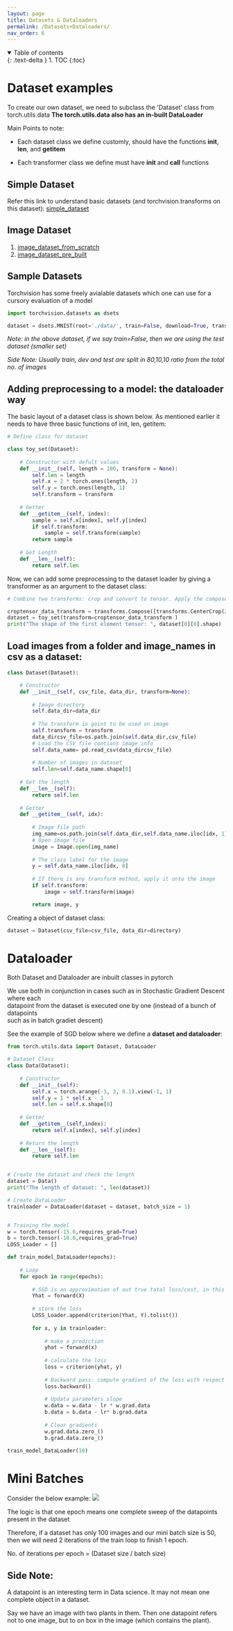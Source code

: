 ```yaml
---
layout: page
title: Datasets & Dataloaders
permalink: /Datasets+Dataloaders/
nav_order: 6
---
```


<details open markdown="block">
  <summary>
    Table of contents
  </summary>
  {: .text-delta }
1. TOC
{:toc}
</details>

# Dataset examples

To create our own dataset, we need to subclass the 'Dataset' class from torch.utils.data
**The torch.utils.data also has an in-built DataLoader**

Main Points to note:
- Each dataset class we define customly, should have the functions **__init__**, **__len__**, and **__getitem__**

- Each transformer class we define must have **__init__** and **__call__** functions

## Simple Dataset

Refer this link to understand basic datasets (and torchvision.transforms on this dataset): [simple_dataset](/ref_code/simple_dataset.ipynb)

## Image Dataset

1. [image_dataset_from_scratch](/ref_code/image_dset_from_scratch.ipynb)
2. [image_dataset_pre_built](/ref_code/image_dset_built.ipynb)

## Sample Datasets

Torchvision has some freely avialable datasets which one can use for a cursory evaluation of a model

```python
import torchvision.datasets as dsets

dataset = dsets.MNIST(root='./data/', train=False, download=True, transform=transforms.ToTensor())
```

*Note: in the above dataset, if we say train=False, then we are using the test dataset (smaller set)*

*Side Note: Usually train, dev and test are split in 80,10,10 ratio from the total no. of images*

## Adding preprocessing to a model: the dataloader way

The basic layout of a dataset class is shown below. As mentioned earlier it needs to have three basic functions of init, len, getitem:

```python
# Define class for dataset

class toy_set(Dataset):
    
    # Constructor with defult values 
    def __init__(self, length = 100, transform = None):
        self.len = length
        self.x = 2 * torch.ones(length, 2)
        self.y = torch.ones(length, 1)
        self.transform = transform
     
    # Getter
    def __getitem__(self, index):
        sample = self.x[index], self.y[index]
        if self.transform:
            sample = self.transform(sample)     
        return sample
    
    # Get Length
    def __len__(self):
        return self.len
```

Now, we can add some preprocessing to the dataset loader by giving a transformer as an argument to the dataset class:

```python
# Combine two transforms: crop and convert to tensor. Apply the compose to toy_set

croptensor_data_transform = transforms.Compose([transforms.CenterCrop(20), transforms.ToTensor()])
dataset = toy_set(transform=croptensor_data_transform )
print("The shape of the first element tensor: ", dataset[0][0].shape)
```

## Load images from a folder and image_names in csv as a dataset:

```python
class Dataset(Dataset):

    # Constructor
    def __init__(self, csv_file, data_dir, transform=None):
        
        # Image directory
        self.data_dir=data_dir
        
        # The transform is goint to be used on image
        self.transform = transform
        data_dircsv_file=os.path.join(self.data_dir,csv_file)
        # Load the CSV file contians image info
        self.data_name= pd.read_csv(data_dircsv_file)
        
        # Number of images in dataset
        self.len=self.data_name.shape[0] 
    
    # Get the length
    def __len__(self):
        return self.len
    
    # Getter
    def __getitem__(self, idx):
        
        # Image file path
        img_name=os.path.join(self.data_dir,self.data_name.iloc[idx, 1])
        # Open image file
        image = Image.open(img_name)
        
        # The class label for the image
        y = self.data_name.iloc[idx, 0]
        
        # If there is any transform method, apply it onto the image
        if self.transform:
            image = self.transform(image)

        return image, y
```

Creating a object of dataset class:
```python
dataset = Dataset(csv_file=csv_file, data_dir=directory)
```

# Dataloader

Both Dataset and Dataloader are inbuilt classes in pytorch

We use both in conjunction in cases such as in Stochastic Gradient Descent where each \
datapoint from the dataset is executed one by one (instead of a bunch of datapoints \
such as in batch gradiet descent)

See the example of SGD below where we define a **dataset and dataloader**:

```python
from torch.utils.data import Dataset, DataLoader

# Dataset Class
class Data(Dataset):
    
    # Constructor
    def __init__(self):
        self.x = torch.arange(-3, 3, 0.1).view(-1, 1)
        self.y = 1 * self.x - 1
        self.len = self.x.shape[0]
        
    # Getter
    def __getitem__(self,index):    
        return self.x[index], self.y[index]
    
    # Return the length
    def __len__(self):
        return self.len


# Create the dataset and check the length
dataset = Data()
print("The length of dataset: ", len(dataset))

# Create DataLoader
trainloader = DataLoader(dataset = dataset, batch_size = 1)


# Training the model
w = torch.tensor(-15.0,requires_grad=True)
b = torch.tensor(-10.0,requires_grad=True)
LOSS_Loader = []

def train_model_DataLoader(epochs):
    
    # Loop
    for epoch in range(epochs):
        
        # SGD is an approximation of out true total loss/cost, in this line of code we calculate our true loss/cost and store it
        Yhat = forward(X)
        
        # store the loss 
        LOSS_Loader.append(criterion(Yhat, Y).tolist())
        
        for x, y in trainloader:
            
            # make a prediction
            yhat = forward(x)
            
            # calculate the loss
            loss = criterion(yhat, y)
            
            # Backward pass: compute gradient of the loss with respect to all the learnable parameters
            loss.backward()
            
            # Updata parameters slope
            w.data = w.data - lr * w.grad.data
            b.data = b.data - lr* b.grad.data
            
            # Clear gradients 
            w.grad.data.zero_()
            b.grad.data.zero_()

train_model_DataLoader(10)
```

# Mini Batches

Consider the below example:
![](/images/batch_size.jpeg)

The logic is that one epoch means one complete sweep of the datapoints present in the dataset

Therefore, if a dataset has only 100 images and our mini batch size is 50, then we will need 2 iterations of the train loop to finish 1 epoch.

No. of iterations per epoch = (Dataset size / batch size)

## Side Note:

A datapoint is an interesting term in Data science. It may not mean one complete object in a dataset.

Say we have an image with two plants in them. Then one datapoint refers not to one image, but to on box in the image (which contains the plant).
